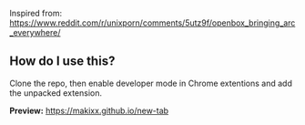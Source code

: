 Inspired from: https://www.reddit.com/r/unixporn/comments/5utz9f/openbox_bringing_arc_everywhere/

## How do I use this?

Clone the repo, then enable developer mode in Chrome extentions and add the unpacked extension.

**Preview:**
https://makixx.github.io/new-tab
